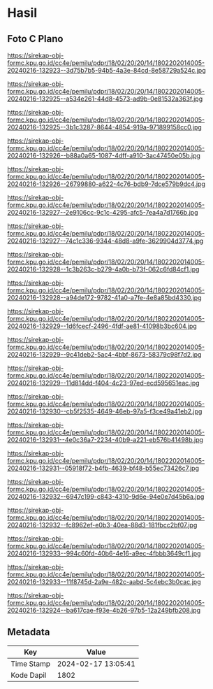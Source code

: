 # Hasil

## Foto C Plano

https://sirekap-obj-formc.kpu.go.id/cc4e/pemilu/pdpr/18/02/20/20/14/1802202014005-20240216-132923--3d75b7b5-94b5-4a3e-84cd-8e58729a524c.jpg

https://sirekap-obj-formc.kpu.go.id/cc4e/pemilu/pdpr/18/02/20/20/14/1802202014005-20240216-132925--a534e261-44d8-4573-ad9b-0e81532a363f.jpg

https://sirekap-obj-formc.kpu.go.id/cc4e/pemilu/pdpr/18/02/20/20/14/1802202014005-20240216-132925--3b1c3287-8644-4854-919a-971899158cc0.jpg

https://sirekap-obj-formc.kpu.go.id/cc4e/pemilu/pdpr/18/02/20/20/14/1802202014005-20240216-132926--b88a0a65-1087-4dff-a910-3ac47450e05b.jpg

https://sirekap-obj-formc.kpu.go.id/cc4e/pemilu/pdpr/18/02/20/20/14/1802202014005-20240216-132926--26799880-a622-4c76-bdb9-7dce579b9dc4.jpg

https://sirekap-obj-formc.kpu.go.id/cc4e/pemilu/pdpr/18/02/20/20/14/1802202014005-20240216-132927--2e9106cc-9c1c-4295-afc5-7ea4a7d1766b.jpg

https://sirekap-obj-formc.kpu.go.id/cc4e/pemilu/pdpr/18/02/20/20/14/1802202014005-20240216-132927--74c1c336-9344-48d8-a9fe-3629904d3774.jpg

https://sirekap-obj-formc.kpu.go.id/cc4e/pemilu/pdpr/18/02/20/20/14/1802202014005-20240216-132928--1c3b263c-b279-4a0b-b73f-062c6fd84cf1.jpg

https://sirekap-obj-formc.kpu.go.id/cc4e/pemilu/pdpr/18/02/20/20/14/1802202014005-20240216-132928--a94de172-9782-41a0-a7fe-4e8a85bd4330.jpg

https://sirekap-obj-formc.kpu.go.id/cc4e/pemilu/pdpr/18/02/20/20/14/1802202014005-20240216-132929--1d6fcecf-2496-4fdf-ae81-41098b3bc604.jpg

https://sirekap-obj-formc.kpu.go.id/cc4e/pemilu/pdpr/18/02/20/20/14/1802202014005-20240216-132929--9c41deb2-5ac4-4bbf-8673-58379c98f7d2.jpg

https://sirekap-obj-formc.kpu.go.id/cc4e/pemilu/pdpr/18/02/20/20/14/1802202014005-20240216-132929--11d814dd-f404-4c23-97ed-ecd595651eac.jpg

https://sirekap-obj-formc.kpu.go.id/cc4e/pemilu/pdpr/18/02/20/20/14/1802202014005-20240216-132930--cb5f2535-4649-46eb-97a5-f3ce49a41eb2.jpg

https://sirekap-obj-formc.kpu.go.id/cc4e/pemilu/pdpr/18/02/20/20/14/1802202014005-20240216-132931--4e0c36a7-2234-40b9-a221-eb576b41498b.jpg

https://sirekap-obj-formc.kpu.go.id/cc4e/pemilu/pdpr/18/02/20/20/14/1802202014005-20240216-132931--05918f72-b4fb-4639-bf48-b55ec73426c7.jpg

https://sirekap-obj-formc.kpu.go.id/cc4e/pemilu/pdpr/18/02/20/20/14/1802202014005-20240216-132932--6947c199-c843-4310-9d6e-94e0e7d45b6a.jpg

https://sirekap-obj-formc.kpu.go.id/cc4e/pemilu/pdpr/18/02/20/20/14/1802202014005-20240216-132932--fc8962ef-e0b3-40ea-88d3-181fbcc2bf07.jpg

https://sirekap-obj-formc.kpu.go.id/cc4e/pemilu/pdpr/18/02/20/20/14/1802202014005-20240216-132933--994c60fd-40b6-4e16-a9ec-4fbbb3649cf1.jpg

https://sirekap-obj-formc.kpu.go.id/cc4e/pemilu/pdpr/18/02/20/20/14/1802202014005-20240216-132933--11f8745d-2a9e-482c-aabd-5c4ebc3b0cac.jpg

https://sirekap-obj-formc.kpu.go.id/cc4e/pemilu/pdpr/18/02/20/20/14/1802202014005-20240216-132924--ba617cae-f93e-4b26-97b5-12a249bfb208.jpg


## Metadata

| Key        | Value               |
| ---------- | ------------------- |
| Time Stamp | 2024-02-17 13:05:41 |
| Kode Dapil | 1802                |



